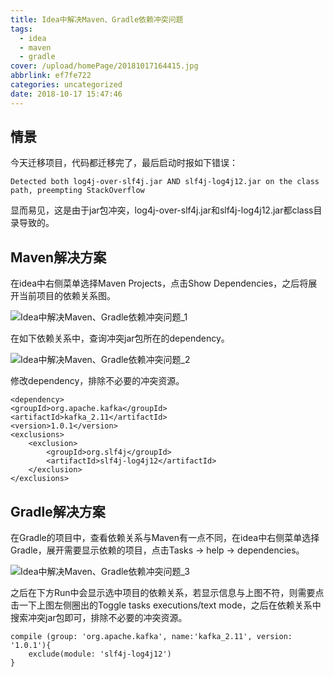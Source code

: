 ```yaml
---
title: Idea中解决Maven、Gradle依赖冲突问题
tags:
  - idea
  - maven
  - gradle
cover: /upload/homePage/20181017164415.jpg
abbrlink: ef7fe722
categories: uncategorized
date: 2018-10-17 15:47:46
---
```

## 情景
今天迁移项目，代码都迁移完了，最后启动时报如下错误：

```
Detected both log4j-over-slf4j.jar AND slf4j-log4j12.jar on the class path, preempting StackOverflow
```

显而易见，这是由于jar包冲突，log4j-over-slf4j.jar和slf4j-log4j12.jar都class目录导致的。

## Maven解决方案
在idea中右侧菜单选择Maven Projects，点击Show Dependencies，之后将展开当前项目的依赖关系图。

![Idea中解决Maven、Gradle依赖冲突问题_1](/upload/idea中解决Maven、Gradle依赖冲突问题/Idea中解决Maven、Gradle依赖冲突问题_1.png)

在如下依赖关系中，查询冲突jar包所在的dependency。

![Idea中解决Maven、Gradle依赖冲突问题_2](/upload/idea中解决Maven、Gradle依赖冲突问题/Idea中解决Maven、Gradle依赖冲突问题_2.png)

修改dependency，排除不必要的冲突资源。

```
<dependency>
<groupId>org.apache.kafka</groupId>
<artifactId>kafka_2.11</artifactId>
<version>1.0.1</version>
<exclusions>
    <exclusion>
        <groupId>org.slf4j</groupId>
        <artifactId>slf4j-log4j12</artifactId>
    </exclusion>
</exclusions>
```

## Gradle解决方案
在Gradle的项目中，查看依赖关系与Maven有一点不同，在idea中右侧菜单选择Gradle，展开需要显示依赖的项目，点击Tasks -> help -> dependencies。

![Idea中解决Maven、Gradle依赖冲突问题_3](/upload/idea中解决Maven、Gradle依赖冲突问题/Idea中解决Maven、Gradle依赖冲突问题_3.png)

之后在下方Run中会显示选中项目的依赖关系，若显示信息与上图不符，则需要点击一下上图左侧圈出的Toggle tasks executions/text mode，之后在依赖关系中搜索冲突jar包即可，排除不必要的冲突资源。

```
compile (group: 'org.apache.kafka', name:'kafka_2.11', version: '1.0.1'){
    exclude(module: 'slf4j-log4j12')
}
```